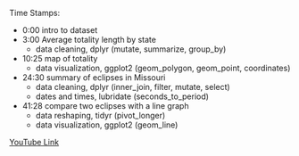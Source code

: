 Time Stamps:
- 0:00 intro to dataset
- 3:00 Average totality length by state 
  - data cleaning, dplyr (mutate, summarize, group_by)
- 10:25 map of totality 
  - data visualization, ggplot2 (geom_polygon, geom_point, coordinates)
- 24:30 summary of eclipses in Missouri 
  - data cleaning, dplyr (inner_join, filter, mutate, select) 
  - dates and times, lubridate (seconds_to_period)
- 41:28 compare two eclipses with a line graph 
  - data reshaping, tidyr (pivot_longer) 
  - data visualization, ggplot2 (geom_line)

[YouTube Link](https://youtu.be/ydJBqI8qWak)
